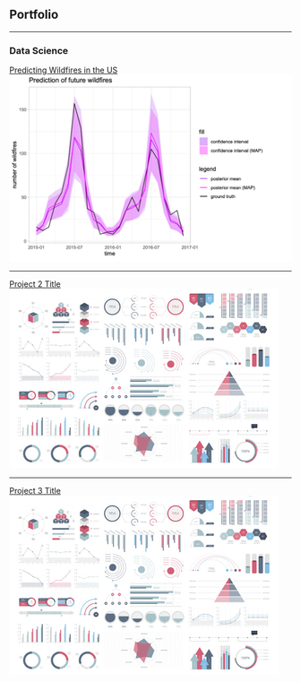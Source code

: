 ## Portfolio

---

### Data Science


[Predicting Wildfires in the US](projects/us-wildfires)
<img src="images/us-wildfires.png?raw=true"/>

---
[Project 2 Title](/pdf/sample_presentation.pdf)
<img src="images/dummy_thumbnail.jpg?raw=true"/>

---
[Project 3 Title](http://example.com/)
<img src="images/dummy_thumbnail.jpg?raw=true"/>

